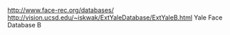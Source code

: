 http://www.face-rec.org/databases/
http://vision.ucsd.edu/~iskwak/ExtYaleDatabase/ExtYaleB.html Yale Face Database B
